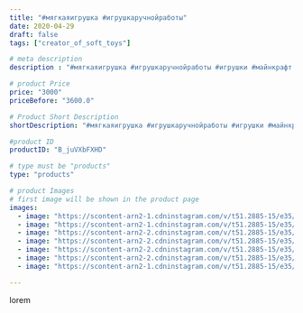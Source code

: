 ```yaml
---
title: "#мягкаяигрушка #игрушкаручнойработы"
date: 2020-04-29
draft: false
tags: ["creator_of_soft_toys"]

# meta description
description : "#мягкаяигрушка #игрушкаручнойработы #игрушки #майнкрафт #мягкиймайнкрафт #майнкрафтэндермен #майнкрафт #мягкийкрипер #крипер #криперы #эндермен #эндерменмайнкра"

# product Price
price: "3000"
priceBefore: "3600.0"

# Product Short Description
shortDescription: "#мягкаяигрушка #игрушкаручнойработы #игрушки #майнкрафт #мягкиймайнкрафт #майнкрафтэндермен #майнкрафт #мягкийкрипер #крипер #криперы #эндермен #эндерменмайнкрафт #мягкийгигант #мягкиеигрушкиручнойработы #mincraft"

#product ID
productID: "B_juVXbFXHD"

# type must be "products"
type: "products"

# product Images
# first image will be shown in the product page
images:
  - image: "https://scontent-arn2-1.cdninstagram.com/v/t51.2885-15/e35/94887872_2677203589226259_4845078833578028891_n.jpg?tp=1&_nc_ht=scontent-arn2-1.cdninstagram.com&_nc_cat=103&_nc_ohc=mCz8rpsP-OwAX9Bjqj-&oh=d506760f2ccd5068853888234e9755e7&oe=606D6461&ig_cache_key=MjI5Nzg4NDAxMDkwNTY2NTAyNA%3D%3D.2"
  - image: "https://scontent-arn2-1.cdninstagram.com/v/t51.2885-15/e35/94636341_236699300750325_3058861283380464533_n.jpg?tp=1&_nc_ht=scontent-arn2-1.cdninstagram.com&_nc_cat=109&_nc_ohc=yhSgldjI1F8AX-cIaTG&oh=c8b06c25aeb774cab815fdd521d05034&oe=606C0560&ig_cache_key=MjI5Nzg4NDAxMDkxNDEwNTk5MQ%3D%3D.2"
  - image: "https://scontent-arn2-2.cdninstagram.com/v/t51.2885-15/e35/94883239_523339864998977_887463441028281539_n.jpg?tp=1&_nc_ht=scontent-arn2-2.cdninstagram.com&_nc_cat=105&_nc_ohc=PDThIBGw6LsAX_LZNhS&oh=fbac4c8e4fa82939bac3e8027040d22d&oe=606D3F5C&ig_cache_key=MjI5Nzg4NDAxMDkzMDgwNjI4MQ%3D%3D.2"
  - image: "https://scontent-arn2-2.cdninstagram.com/v/t51.2885-15/e35/95093273_158798455660740_5875857086016208936_n.jpg?tp=1&_nc_ht=scontent-arn2-2.cdninstagram.com&_nc_cat=100&_nc_ohc=b7UqgjUuLYkAX9FJESf&oh=b7b557b0a31a44e174a33e290f655e9a&oe=606C42B1&ig_cache_key=MjI5Nzg4NDAxMDkyMjQ5OTAxMA%3D%3D.2"
  - image: "https://scontent-arn2-2.cdninstagram.com/v/t51.2885-15/e35/94655271_106840024349021_4478969689846460807_n.jpg?tp=1&_nc_ht=scontent-arn2-2.cdninstagram.com&_nc_cat=105&_nc_ohc=oel16gVgqU0AX9Wkfsw&oh=557ba82e2fd475146480dba4aaf106b2&oe=606BEE97&ig_cache_key=MjI5Nzg4NDAxMDk0NzY1NTY1Mg%3D%3D.2"
  - image: "https://scontent-arn2-2.cdninstagram.com/v/t51.2885-15/e35/94976225_537966383569664_955823341529545920_n.jpg?tp=1&_nc_ht=scontent-arn2-2.cdninstagram.com&_nc_cat=108&_nc_ohc=4orZQO8OM5kAX-woAzv&oh=d9d44f4b80445b0307982b314233acf9&oe=606B4D07&ig_cache_key=MjI5Nzg4NDAxMDkzOTI4MTI1MQ%3D%3D.2"
  - image: "https://scontent-arn2-1.cdninstagram.com/v/t51.2885-15/e35/95496262_559240801644423_6195077232200775532_n.jpg?tp=1&_nc_ht=scontent-arn2-1.cdninstagram.com&_nc_cat=103&_nc_ohc=vQahKfcSnbAAX8WPBj8&oh=4b91ed672751588d0a90559319c00780&oe=6069A63C&ig_cache_key=MjI5Nzg4NDAxMDk1NjA3OTIwNw%3D%3D.2"

---
```

lorem
